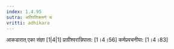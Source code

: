```yaml
---
index: 1.4.95
sutra: अतिरतिक्रमणे च
vritti: adhikara
---
```


 आकडारात् एका संज्ञा [1|4|1]  प्राग्रीश्वरान्निपाता: [1।4।56]  कर्मप्रवचनीया: [1।4।83] 